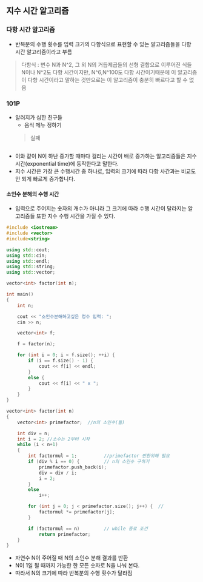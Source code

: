 ## 지수 시간 알고리즘
### 다항 시간 알고리즘
- 반복문의 수행 횟수를 입력 크기의 다항식으로 표현할 수 있는 알고리즘들을 다항 시간 알고리즘이라고 부름
> 다항식 : 변수 N과 N^2, 그 외 N의 거듭제곱들의 선형 결합으로 이루어진 식들
> N이나 N^2도 다항 시간이지만, N^6,N^100도 다항 시간이기때문에 이 알고리즘이 다항 시간이라고 말하는 것만으로는 이 알고리즘이 충분히 빠르다고 할 수 없음

### 101P  
- 알러지가 심한 친구들
  - 음식 메뉴 정하기
  >실패
```c++

```
- 이와 같이 N이 하난 증가할 때마다 걸리는 시간이 배로 증가하는 알고리즘들은 지수시간(exponential time)에 동작한다고 말한다.
- 지수 시간은 가장 큰 수행시간 중 하나로, 입력의 크기에 따라 다항 사간과는 비교도 안 되게 빠르게 증가합니다.

#### 소인수 분해의 수행 시간
- 입력으로 주어지는 숫자의 개수가 아니라 그 크기에 따라 수행 시간이 달라지는 알고리즘들 또한 지수 수행 시간을 가질 수 있다.
```c++
#include <iostream>
#include <vector>
#include<string>

using std::cout;
using std::cin;
using std::endl;
using std::string;
using std::vector;

vector<int> factor(int n);

int main()
{
	int n;

	cout << "소인수분해하고싶은 정수 입력: ";
	cin >> n;

	vector<int> f;

	f = factor(n);

	for (int i = 0; i < f.size(); ++i) {
		if (i == f.size() - 1) {
			cout << f[i] << endl;
		}
		else {
			cout << f[i] << " x ";
		}
	}
}

vector<int> factor(int n)
{
	vector<int> primefactor;  //n의 소인수(들)

	int div = n;
	int i = 2; //소수는 2부터 시작
	while (i < n+1) 
	{
		int factormul = 1;			//primefactor 반환위해 필요
		if (div % i == 0) {			// n의 소인수 구하기
			primefactor.push_back(i);
			div = div / i;
			i = 2;
		}
		else
			i++;

		for (int j = 0; j < primefactor.size(); j++) {	//
			factormul *= primefactor[j];
		}

		if (factormul == n)			// while 종료 조건
			return primefactor;
	}
}
```
- 자연수 N이 주어질 때 N의 소인수 분해 결과를 반환
- N이 1일 될 때까지 가능한 한 모든 숫자로 N을 나눠 본다.
- 따라서 N의 크기에 따라 반복분의 수행 횟수가 달라짐
